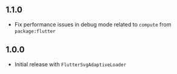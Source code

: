 ## 1.1.0

- Fix performance issues in debug mode related to `compute` from `package:flutter`

## 1.0.0

- Initial release with `FlutterSvgAdaptiveLoader`
